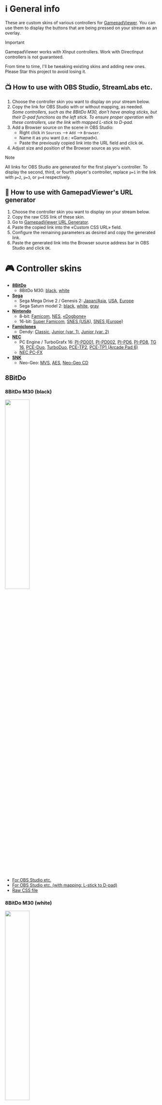 # :information_source: General info

These are custom skins of various controllers for [GamepadViewer](https://gamepadviewer.com/). You can use them to display the buttons that are being pressed on your stream as an overlay.

> [!IMPORTANT]
> GamepadViewer works with XInput controllers. Work with DirectInput controllers is not guaranteed.

From time to time, I'll be tweaking existing skins and adding new ones. Please Star this project to avoid losing it.

## :tv: How to use with OBS Studio, StreamLabs etc.

1. Choose the controller skin you want to display on your stream below.
2. Copy the link for OBS Studio with or without mapping, as needed.<br>*Some controllers, such as the 8BitDo M30, don't have analog sticks, but their D-pad functions as the left stick. To ensure proper operation with these controllers, use the link with mapped L-stick to D-pad.*
3. Add a Browser source on the scene in OBS Studio:
    - Right click in `Sources` --> `Add` --> `Browser`.
    - Name it as you want (i.e.: «Gamepad»).
    - Paste the previously copied link into the URL field and click `OK`.
4. Adjust size and position of the Browser source as you wish.
> [!NOTE]
> All links for OBS Studio are generated for the first player's controller. To display the second, third, or fourth player's controller, replace `p=1` in the link with `p=2`, `p=3`, or `p=4` respectively.

## :wrench: How to use with GamepadViewer's URL generator

1. Choose the controller skin you want to display on your stream below.
2. Copy the raw CSS link of these skin.
3. Go to [GamepadViewer URL Generator](https://gamepadviewer.com/#generate).
4. Paste the copied link into the «Custom CSS URL» field.
5. Configure the remaining parameters as desired and copy the generated link.
6. Paste the generated link into the Browser source address bar in OBS Studio and click `OK`.

# :video_game: Controller skins

- [**8BitDo**](#8bitdo)
  - 8BitDo M30: [black](#8bitdo-m30-black), [white](#8bitdo-m30-white)
- [**Sega**](#sega)
  - Sega Mega Drive 2 / Genesis 2: [Japan/Asia](#sega-mega-drive-2-japanasia), [USA](#sega-genesis-2), [Europe](#sega-mega-drive-2-europe)
  - Sega Saturn model 2: [black](#sega-saturn-model-2-black), [white](#sega-saturn-model-2-white), [gray](#sega-saturn-model-2-gray)
- [**Nintendo**](#nintendo)
  - 8-bit: [Famicom](#famicom), [NES](#nes), [«Dogbone»](#nes-dogbone)
  - 16-bit: [Super Famicom](#super-famicom), [SNES (USA)](#snes-usa), [SNES (Europe)](#snes-europe)
- [**Famiclones**](#famiclones)
  - Dendy: [Classic](#dendy-classic), [Junior (var. 1)](#dendy-junior-var-1), [Junior (var. 2)](#dendy-junior-var-2)
- [**NEC**](#nec)
  - PC Engine / TurboGrafx 16: [PI-PD001](#nec-pc-engine-pi-pd001), [PI-PD002](#nec-pc-engine-pi-pd002), [PI-PD6](#nec-pc-engine-pi-pd6), [PI-PD8](#nec-pc-engine-pi-pd8), [TG 16](#nec-turbografx-16),  [PCE-Duo](#nec-pc-engine-duo), [TurboDuo](#nec-turboduo), [PCE-TP2](#nec-pc-engine-pce-tp2), [PCE-TP1 (Arcade Pad 6)](#nec-pc-engine-pce-tp1-arcade-pad-6)
  - [NEC PC-FX](#nec-pc-fx)
- [**SNK**](snk)
  - Neo-Geo: [MVS](#neo-geo-mvs), [AES](#neo-geo-aes), [Neo-Geo CD](#neo-geo-cd)


## 8BitDo

### 8BitDo M30 (black)

<p><img src="https://raw.githubusercontent.com/frolovlife/gamepadviewer-skins/refs/heads/main/8bitdo/m30/preview-black.svg" width="40%"></p>

- [For OBS Studio etc.](https://gamepadviewer.com/?p=1&css=https://frolovlife.github.io/gamepadviewer-skins/8bitdo/m30-black.css)
- [For OBS Studio etc. (with mapping: L-stick to D-pad)](https://gamepadviewer.com/?p=1&css=https://frolovlife.github.io/gamepadviewer-skins/8bitdo/m30-black.css&map={"mapping":[{"targetType":"buttons","target":"14","disabled":false,"choiceOperand":"-","choiceType":"axes","choice":"0"},{"targetType":"buttons","target":"15","disabled":false,"choiceOperand":"%2B","choiceType":"axes","choice":"0"},{"targetType":"buttons","target":"12","disabled":false,"choiceOperand":"-","choiceType":"axes","choice":"1"},{"targetType":"buttons","target":"13","disabled":false,"choiceOperand":"%2B","choiceType":"axes","choice":"1"}]})
- [Raw CSS file](https://frolovlife.github.io/gamepadviewer-skins/8bitdo/m30-black.css)

### 8BitDo M30 (white)

<p><img src="https://raw.githubusercontent.com/frolovlife/gamepadviewer-skins/refs/heads/main/8bitdo/m30/preview-white.svg" width="40%"></p>

- [For OBS Studio etc.](https://gamepadviewer.com/?p=1&css=https://frolovlife.github.io/gamepadviewer-skins/8bitdo/m30-white.css)
- [For OBS Studio etc. (with mapping: L-stick to D-pad)](https://gamepadviewer.com/?p=1&css=https://frolovlife.github.io/gamepadviewer-skins/8bitdo/m30-white.css&map={"mapping":[{"targetType":"buttons","target":"14","disabled":false,"choiceOperand":"-","choiceType":"axes","choice":"0"},{"targetType":"buttons","target":"15","disabled":false,"choiceOperand":"%2B","choiceType":"axes","choice":"0"},{"targetType":"buttons","target":"12","disabled":false,"choiceOperand":"-","choiceType":"axes","choice":"1"},{"targetType":"buttons","target":"13","disabled":false,"choiceOperand":"%2B","choiceType":"axes","choice":"1"}]})
- [Raw CSS file](https://frolovlife.github.io/gamepadviewer-skins/8bitdo/m30-white.css)

## Sega

### Sega Mega Drive 2 (Japan/Asia)

<p><img src="https://raw.githubusercontent.com/frolovlife/gamepadviewer-skins/refs/heads/main/sega/megadrive2/preview.svg" width="40%"></p>

- [For OBS Studio etc.](https://gamepadviewer.com/?p=1&css=https://frolovlife.github.io/gamepadviewer-skins/sega/megadrive2.css)
- [For OBS Studio etc. (with mapping: L-stick to D-pad)](https://gamepadviewer.com/?p=1&css=https://frolovlife.github.io/gamepadviewer-skins/sega/megadrive2.css&map={"mapping":[{"targetType":"buttons","target":"14","disabled":false,"choiceOperand":"-","choiceType":"axes","choice":"0"},{"targetType":"buttons","target":"15","disabled":false,"choiceOperand":"%2B","choiceType":"axes","choice":"0"},{"targetType":"buttons","target":"12","disabled":false,"choiceOperand":"-","choiceType":"axes","choice":"1"},{"targetType":"buttons","target":"13","disabled":false,"choiceOperand":"%2B","choiceType":"axes","choice":"1"}]})
- [For OBS Studio etc. (with mapping: L-stick to D-pad, LT to Mode)](https://gamepadviewer.com/?p=1&css=https://frolovlife.github.io/gamepadviewer-skins/sega/megadrive2.css&map={"mapping":[{"targetType":"buttons","target":"14","disabled":false,"choiceOperand":"-","choiceType":"axes","choice":"0"},{"targetType":"buttons","target":"15","disabled":false,"choiceOperand":"%2B","choiceType":"axes","choice":"0"},{"targetType":"buttons","target":"12","disabled":false,"choiceOperand":"-","choiceType":"axes","choice":"1"},{"targetType":"buttons","target":"13","disabled":false,"choiceOperand":"%2B","choiceType":"axes","choice":"1"},{"targetType":"buttons","target":"8","disabled":false,"choiceType":"buttons","choice":"6"}]}) (for 8BitDo M30)
- [Raw CSS file](https://frolovlife.github.io/gamepadviewer-skins/sega/megadrive2.css)

### Sega Genesis 2

<p><img src="https://raw.githubusercontent.com/frolovlife/gamepadviewer-skins/refs/heads/main/sega/megadrive2/preview-usa.svg" width="40%"></p>

- [For OBS Studio etc.](https://gamepadviewer.com/?p=1&css=https://frolovlife.github.io/gamepadviewer-skins/sega/genesis2.css)
- [For OBS Studio etc. (with mapping: L-stick to D-pad)](https://gamepadviewer.com/?p=1&css=https://frolovlife.github.io/gamepadviewer-skins/sega/genesis2.css&map={"mapping":[{"targetType":"buttons","target":"14","disabled":false,"choiceOperand":"-","choiceType":"axes","choice":"0"},{"targetType":"buttons","target":"15","disabled":false,"choiceOperand":"%2B","choiceType":"axes","choice":"0"},{"targetType":"buttons","target":"12","disabled":false,"choiceOperand":"-","choiceType":"axes","choice":"1"},{"targetType":"buttons","target":"13","disabled":false,"choiceOperand":"%2B","choiceType":"axes","choice":"1"}]})
- [For OBS Studio etc. (with mapping: L-stick to D-pad, LT to Mode)](https://gamepadviewer.com/?p=1&css=https://frolovlife.github.io/gamepadviewer-skins/sega/genesis2.css&map={"mapping":[{"targetType":"buttons","target":"14","disabled":false,"choiceOperand":"-","choiceType":"axes","choice":"0"},{"targetType":"buttons","target":"15","disabled":false,"choiceOperand":"%2B","choiceType":"axes","choice":"0"},{"targetType":"buttons","target":"12","disabled":false,"choiceOperand":"-","choiceType":"axes","choice":"1"},{"targetType":"buttons","target":"13","disabled":false,"choiceOperand":"%2B","choiceType":"axes","choice":"1"},{"targetType":"buttons","target":"8","disabled":false,"choiceType":"buttons","choice":"6"}]}) (for 8BitDo M30)
- [Raw CSS file](https://frolovlife.github.io/gamepadviewer-skins/sega/genesis2.css)

### Sega Mega Drive 2 (Europe)

<p><img src="https://raw.githubusercontent.com/frolovlife/gamepadviewer-skins/refs/heads/main/sega/megadrive2/preview-eu.svg" width="40%"></p>

- [For OBS Studio etc.](https://gamepadviewer.com/?p=1&css=https://frolovlife.github.io/gamepadviewer-skins/sega/megadrive2-eu.css)
- [For OBS Studio etc. (with mapping: L-stick to D-pad)](https://gamepadviewer.com/?p=1&css=https://frolovlife.github.io/gamepadviewer-skins/sega/megadrive2-eu.css&map={"mapping":[{"targetType":"buttons","target":"14","disabled":false,"choiceOperand":"-","choiceType":"axes","choice":"0"},{"targetType":"buttons","target":"15","disabled":false,"choiceOperand":"%2B","choiceType":"axes","choice":"0"},{"targetType":"buttons","target":"12","disabled":false,"choiceOperand":"-","choiceType":"axes","choice":"1"},{"targetType":"buttons","target":"13","disabled":false,"choiceOperand":"%2B","choiceType":"axes","choice":"1"}]})
- [For OBS Studio etc. (with mapping: L-stick to D-pad, LT to Mode)](https://gamepadviewer.com/?p=1&css=https://frolovlife.github.io/gamepadviewer-skins/sega/megadrive2-eu.css&map={"mapping":[{"targetType":"buttons","target":"14","disabled":false,"choiceOperand":"-","choiceType":"axes","choice":"0"},{"targetType":"buttons","target":"15","disabled":false,"choiceOperand":"%2B","choiceType":"axes","choice":"0"},{"targetType":"buttons","target":"12","disabled":false,"choiceOperand":"-","choiceType":"axes","choice":"1"},{"targetType":"buttons","target":"13","disabled":false,"choiceOperand":"%2B","choiceType":"axes","choice":"1"},{"targetType":"buttons","target":"8","disabled":false,"choiceType":"buttons","choice":"6"}]}) (for 8BitDo M30)
- [Raw CSS file](https://frolovlife.github.io/gamepadviewer-skins/sega/megadrive2-eu.css)

### Sega Saturn model 2 (black)

<p><img src="https://raw.githubusercontent.com/frolovlife/gamepadviewer-skins/refs/heads/main/sega/saturn-m2/preview-black.svg" width="40%"></p>

- [For OBS Studio etc.](https://gamepadviewer.com/?p=1&css=https://frolovlife.github.io/gamepadviewer-skins/sega/saturn-m2-black.css)
- [For OBS Studio etc. (with mapping: L-stick to D-pad)](https://gamepadviewer.com/?p=1&css=https://frolovlife.github.io/gamepadviewer-skins/sega/saturn-m2-black.css&map={"mapping":[{"targetType":"buttons","target":"14","disabled":false,"choiceOperand":"-","choiceType":"axes","choice":"0"},{"targetType":"buttons","target":"15","disabled":false,"choiceOperand":"%2B","choiceType":"axes","choice":"0"},{"targetType":"buttons","target":"12","disabled":false,"choiceOperand":"-","choiceType":"axes","choice":"1"},{"targetType":"buttons","target":"13","disabled":false,"choiceOperand":"%2B","choiceType":"axes","choice":"1"}]})
- [Raw CSS file](https://frolovlife.github.io/gamepadviewer-skins/sega/saturn-m2-black.css)

### Sega Saturn model 2 (white)

<p><img src="https://raw.githubusercontent.com/frolovlife/gamepadviewer-skins/refs/heads/main/sega/saturn-m2/preview-white.svg" width="40%"></p>

- [For OBS Studio etc.](https://gamepadviewer.com/?p=1&css=https://frolovlife.github.io/gamepadviewer-skins/sega/saturn-m2-white.css)
- [For OBS Studio etc. (with mapping: L-stick to D-pad)](https://gamepadviewer.com/?p=1&css=https://frolovlife.github.io/gamepadviewer-skins/sega/saturn-m2-white.css&map={"mapping":[{"targetType":"buttons","target":"14","disabled":false,"choiceOperand":"-","choiceType":"axes","choice":"0"},{"targetType":"buttons","target":"15","disabled":false,"choiceOperand":"%2B","choiceType":"axes","choice":"0"},{"targetType":"buttons","target":"12","disabled":false,"choiceOperand":"-","choiceType":"axes","choice":"1"},{"targetType":"buttons","target":"13","disabled":false,"choiceOperand":"%2B","choiceType":"axes","choice":"1"}]})
- [Raw CSS file](https://frolovlife.github.io/gamepadviewer-skins/sega/saturn-m2-white.css)

### Sega Saturn model 2 (gray)

<p><img src="https://raw.githubusercontent.com/frolovlife/gamepadviewer-skins/refs/heads/main/sega/saturn-m2/preview-gray.svg" width="40%"></p>

- [For OBS Studio etc.](https://gamepadviewer.com/?p=1&css=https://frolovlife.github.io/gamepadviewer-skins/sega/saturn-m2-gray.css)
- [For OBS Studio etc. (with mapping: L-stick to D-pad)](https://gamepadviewer.com/?p=1&css=https://frolovlife.github.io/gamepadviewer-skins/sega/saturn-m2-gray.css&map={"mapping":[{"targetType":"buttons","target":"14","disabled":false,"choiceOperand":"-","choiceType":"axes","choice":"0"},{"targetType":"buttons","target":"15","disabled":false,"choiceOperand":"%2B","choiceType":"axes","choice":"0"},{"targetType":"buttons","target":"12","disabled":false,"choiceOperand":"-","choiceType":"axes","choice":"1"},{"targetType":"buttons","target":"13","disabled":false,"choiceOperand":"%2B","choiceType":"axes","choice":"1"}]})
- [Raw CSS file](https://frolovlife.github.io/gamepadviewer-skins/sega/saturn-m2-gray.css)


## Nintendo

### Famicom

<p><img src="https://raw.githubusercontent.com/frolovlife/gamepadviewer-skins/refs/heads/main/nintendo/famicom/preview-famicom.svg" width="40%">&nbsp;&nbsp;&nbsp;&nbsp;&nbsp;<img src="https://raw.githubusercontent.com/frolovlife/gamepadviewer-skins/refs/heads/main/nintendo/famicom/preview-famicom-xy.svg" width="40%"></p>

Original
- [For OBS Studio etc.](https://gamepadviewer.com/?p=1&css=https://frolovlife.github.io/gamepadviewer-skins/nintendo/famicom.css)
- [For OBS Studio etc. (with mapping: X to A, A to B)](https://gamepadviewer.com/?p=1&css=https://frolovlife.github.io/gamepadviewer-skins/nintendo/famicom.css&map={"mapping":[{"targetType":"buttons","target":"0","disabled":false,"choiceType":"buttons","choice":"2"},{"targetType":"buttons","target":"1","disabled":false,"choiceType":"buttons","choice":"0"},{"targetType":"buttons","target":"2","disabled":false,"choiceType":"buttons","choice":"3"},{"targetType":"buttons","target":"3","disabled":false,"choiceType":"buttons","choice":"1"}]})
- [For OBS Studio etc. (with mapping: L-stick to D-pad)](https://gamepadviewer.com/?p=1&css=https://frolovlife.github.io/gamepadviewer-skins/nintendo/famicom.css&map={"mapping":[{"targetType":"buttons","target":"14","disabled":false,"choiceOperand":"-","choiceType":"axes","choice":"0"},{"targetType":"buttons","target":"15","disabled":false,"choiceOperand":"%2B","choiceType":"axes","choice":"0"},{"targetType":"buttons","target":"12","disabled":false,"choiceOperand":"-","choiceType":"axes","choice":"1"},{"targetType":"buttons","target":"13","disabled":false,"choiceOperand":"%2B","choiceType":"axes","choice":"1"}]})
- [For OBS Studio etc. (with mapping: L-stick to D-pad, X to A, A to B)](https://gamepadviewer.com/?p=1&css=https://frolovlife.github.io/gamepadviewer-skins/nintendo/famicom.css&map={"mapping":[{"targetType":"buttons","target":"0","disabled":false,"choiceType":"buttons","choice":"2"},{"targetType":"buttons","target":"1","disabled":false,"choiceType":"buttons","choice":"0"},{"targetType":"buttons","target":"2","disabled":false,"choiceType":"buttons","choice":"3"},{"targetType":"buttons","target":"3","disabled":false,"choiceType":"buttons","choice":"1"},{"targetType":"buttons","target":"14","disabled":false,"choiceOperand":"-","choiceType":"axes","choice":"0"},{"targetType":"buttons","target":"15","disabled":false,"choiceOperand":"%2B","choiceType":"axes","choice":"0"},{"targetType":"buttons","target":"12","disabled":false,"choiceOperand":"-","choiceType":"axes","choice":"1"},{"targetType":"buttons","target":"13","disabled":false,"choiceOperand":"%2B","choiceType":"axes","choice":"1"}]})
- [Raw CSS file](https://frolovlife.github.io/gamepadviewer-skins/nintendo/famicom.css)

With buttons X and Y
- [For OBS Studio etc.](https://gamepadviewer.com/?p=1&css=https://frolovlife.github.io/gamepadviewer-skins/nintendo/famicom-xy.css)
- [For OBS Studio etc. (with mapping: L-stick to D-pad)](https://gamepadviewer.com/?p=1&css=https://frolovlife.github.io/gamepadviewer-skins/nintendo/famicom-xy.css&map={"mapping":[{"targetType":"buttons","target":"14","disabled":false,"choiceOperand":"-","choiceType":"axes","choice":"0"},{"targetType":"buttons","target":"15","disabled":false,"choiceOperand":"%2B","choiceType":"axes","choice":"0"},{"targetType":"buttons","target":"12","disabled":false,"choiceOperand":"-","choiceType":"axes","choice":"1"},{"targetType":"buttons","target":"13","disabled":false,"choiceOperand":"%2B","choiceType":"axes","choice":"1"}]})
- [Raw CSS file](https://frolovlife.github.io/gamepadviewer-skins/nintendo/famicom-xy.css)

### NES

<p><img src="https://raw.githubusercontent.com/frolovlife/gamepadviewer-skins/refs/heads/main/nintendo/nes/preview.svg" width="40%">&nbsp;&nbsp;&nbsp;&nbsp;&nbsp;<img src="https://raw.githubusercontent.com/frolovlife/gamepadviewer-skins/refs/heads/main/nintendo/nes/preview-xy.svg" width="40%"></p>

Original
- [For OBS Studio etc.](https://gamepadviewer.com/?p=1&css=https://frolovlife.github.io/gamepadviewer-skins/nintendo/nes.css)
- [For OBS Studio etc. (with mapping: X to A, A to B)](https://gamepadviewer.com/?p=1&css=https://frolovlife.github.io/gamepadviewer-skins/nintendo/nes.css&map={"mapping":[{"targetType":"buttons","target":"0","disabled":false,"choiceType":"buttons","choice":"2"},{"targetType":"buttons","target":"1","disabled":false,"choiceType":"buttons","choice":"0"},{"targetType":"buttons","target":"2","disabled":false,"choiceType":"buttons","choice":"3"},{"targetType":"buttons","target":"3","disabled":false,"choiceType":"buttons","choice":"1"}]})
- [For OBS Studio etc. (with mapping: L-stick to D-pad)](https://gamepadviewer.com/?p=1&css=https://frolovlife.github.io/gamepadviewer-skins/nintendo/nes.css&map={"mapping":[{"targetType":"buttons","target":"14","disabled":false,"choiceOperand":"-","choiceType":"axes","choice":"0"},{"targetType":"buttons","target":"15","disabled":false,"choiceOperand":"%2B","choiceType":"axes","choice":"0"},{"targetType":"buttons","target":"12","disabled":false,"choiceOperand":"-","choiceType":"axes","choice":"1"},{"targetType":"buttons","target":"13","disabled":false,"choiceOperand":"%2B","choiceType":"axes","choice":"1"}]})
- [For OBS Studio etc. (with mapping: L-stick to D-pad, X to A, A to B)](https://gamepadviewer.com/?p=1&css=https://frolovlife.github.io/gamepadviewer-skins/nintendo/nes.css&map={"mapping":[{"targetType":"buttons","target":"0","disabled":false,"choiceType":"buttons","choice":"2"},{"targetType":"buttons","target":"1","disabled":false,"choiceType":"buttons","choice":"0"},{"targetType":"buttons","target":"2","disabled":false,"choiceType":"buttons","choice":"3"},{"targetType":"buttons","target":"3","disabled":false,"choiceType":"buttons","choice":"1"},{"targetType":"buttons","target":"14","disabled":false,"choiceOperand":"-","choiceType":"axes","choice":"0"},{"targetType":"buttons","target":"15","disabled":false,"choiceOperand":"%2B","choiceType":"axes","choice":"0"},{"targetType":"buttons","target":"12","disabled":false,"choiceOperand":"-","choiceType":"axes","choice":"1"},{"targetType":"buttons","target":"13","disabled":false,"choiceOperand":"%2B","choiceType":"axes","choice":"1"}]})
- [Raw CSS file](https://frolovlife.github.io/gamepadviewer-skins/nintendo/nes.css)

With buttons X and Y
- [For OBS Studio etc.](https://gamepadviewer.com/?p=1&css=https://frolovlife.github.io/gamepadviewer-skins/nintendo/nes-xy.css)
- [For OBS Studio etc. (with mapping: L-stick to D-pad)](https://gamepadviewer.com/?p=1&css=https://frolovlife.github.io/gamepadviewer-skins/nintendo/nes-xy.css&map={"mapping":[{"targetType":"buttons","target":"14","disabled":false,"choiceOperand":"-","choiceType":"axes","choice":"0"},{"targetType":"buttons","target":"15","disabled":false,"choiceOperand":"%2B","choiceType":"axes","choice":"0"},{"targetType":"buttons","target":"12","disabled":false,"choiceOperand":"-","choiceType":"axes","choice":"1"},{"targetType":"buttons","target":"13","disabled":false,"choiceOperand":"%2B","choiceType":"axes","choice":"1"}]})
- [Raw CSS file](https://frolovlife.github.io/gamepadviewer-skins/nintendo/nes-xy.css)

### NES «Dogbone»

<p><img src="https://raw.githubusercontent.com/frolovlife/gamepadviewer-skins/refs/heads/main/nintendo/dogbone/preview.svg" width="40%"></p>

- [For OBS Studio etc.](https://gamepadviewer.com/?p=1&css=https://frolovlife.github.io/gamepadviewer-skins/nintendo/dogbone.css)
- [For OBS Studio etc. (with mapping: X to A, A to B)](https://gamepadviewer.com/?p=1&css=https://frolovlife.github.io/gamepadviewer-skins/nintendo/dogbone.css&map={"mapping":[{"targetType":"buttons","target":"0","disabled":false,"choiceType":"buttons","choice":"2"},{"targetType":"buttons","target":"1","disabled":false,"choiceType":"buttons","choice":"0"},{"targetType":"buttons","target":"2","disabled":false,"choiceType":"buttons","choice":"3"},{"targetType":"buttons","target":"3","disabled":false,"choiceType":"buttons","choice":"1"}]})
- [For OBS Studio etc. (with mapping: L-stick to D-pad)](https://gamepadviewer.com/?p=1&css=https://frolovlife.github.io/gamepadviewer-skins/nintendo/dogbone.css&map={"mapping":[{"targetType":"buttons","target":"14","disabled":false,"choiceOperand":"-","choiceType":"axes","choice":"0"},{"targetType":"buttons","target":"15","disabled":false,"choiceOperand":"%2B","choiceType":"axes","choice":"0"},{"targetType":"buttons","target":"12","disabled":false,"choiceOperand":"-","choiceType":"axes","choice":"1"},{"targetType":"buttons","target":"13","disabled":false,"choiceOperand":"%2B","choiceType":"axes","choice":"1"}]})
- [For OBS Studio etc. (with mapping: L-stick to D-pad, X to A, A to B)](https://gamepadviewer.com/?p=1&css=https://frolovlife.github.io/gamepadviewer-skins/nintendo/dogbone.css&map={"mapping":[{"targetType":"buttons","target":"0","disabled":false,"choiceType":"buttons","choice":"2"},{"targetType":"buttons","target":"1","disabled":false,"choiceType":"buttons","choice":"0"},{"targetType":"buttons","target":"2","disabled":false,"choiceType":"buttons","choice":"3"},{"targetType":"buttons","target":"3","disabled":false,"choiceType":"buttons","choice":"1"},{"targetType":"buttons","target":"14","disabled":false,"choiceOperand":"-","choiceType":"axes","choice":"0"},{"targetType":"buttons","target":"15","disabled":false,"choiceOperand":"%2B","choiceType":"axes","choice":"0"},{"targetType":"buttons","target":"12","disabled":false,"choiceOperand":"-","choiceType":"axes","choice":"1"},{"targetType":"buttons","target":"13","disabled":false,"choiceOperand":"%2B","choiceType":"axes","choice":"1"}]})
- [Raw CSS file](https://frolovlife.github.io/gamepadviewer-skins/nintendo/dogbone.css)

### Super Famicom

<p><img src="https://raw.githubusercontent.com/frolovlife/gamepadviewer-skins/refs/heads/main/nintendo/snes/preview-sfc.svg" width="40%"></p>

- [For OBS Studio etc.](https://gamepadviewer.com/?p=1&css=https://frolovlife.github.io/gamepadviewer-skins/nintendo/sfc.css)
- [For OBS Studio etc. (with mapping: L-stick to D-pad)](https://gamepadviewer.com/?p=1&css=https://frolovlife.github.io/gamepadviewer-skins/nintendo/sfc.css&map={"mapping":[{"targetType":"buttons","target":"14","disabled":false,"choiceOperand":"-","choiceType":"axes","choice":"0"},{"targetType":"buttons","target":"15","disabled":false,"choiceOperand":"%2B","choiceType":"axes","choice":"0"},{"targetType":"buttons","target":"12","disabled":false,"choiceOperand":"-","choiceType":"axes","choice":"1"},{"targetType":"buttons","target":"13","disabled":false,"choiceOperand":"%2B","choiceType":"axes","choice":"1"}]})
- [For OBS Studio etc. (with mapping: L-stick to D-pad, LT to RB)](https://gamepadviewer.com/?p=1&css=https://frolovlife.github.io/gamepadviewer-skins/nintendo/sfc.css&map={"mapping":[{"targetType":"buttons","target":"5","disabled":false,"choiceType":"buttons","choice":"6"},{"targetType":"buttons","target":"14","disabled":false,"choiceOperand":"-","choiceType":"axes","choice":"0"},{"targetType":"buttons","target":"15","disabled":false,"choiceOperand":"%2B","choiceType":"axes","choice":"0"},{"targetType":"buttons","target":"12","disabled":false,"choiceOperand":"-","choiceType":"axes","choice":"1"},{"targetType":"buttons","target":"13","disabled":false,"choiceOperand":"%2B","choiceType":"axes","choice":"1"}]}) (for 8BitDo M30)
- [Raw CSS file](https://frolovlife.github.io/gamepadviewer-skins/nintendo/sfc.css)

### SNES (USA)

<p><img src="https://raw.githubusercontent.com/frolovlife/gamepadviewer-skins/refs/heads/main/nintendo/snes/preview-snes.svg" width="40%"></p>

- [For OBS Studio etc.](https://gamepadviewer.com/?p=1&css=https://frolovlife.github.io/gamepadviewer-skins/nintendo/snes.css)
- [For OBS Studio etc. (with mapping: L-stick to D-pad)](https://gamepadviewer.com/?p=1&css=https://frolovlife.github.io/gamepadviewer-skins/nintendo/snes.css&map={"mapping":[{"targetType":"buttons","target":"14","disabled":false,"choiceOperand":"-","choiceType":"axes","choice":"0"},{"targetType":"buttons","target":"15","disabled":false,"choiceOperand":"%2B","choiceType":"axes","choice":"0"},{"targetType":"buttons","target":"12","disabled":false,"choiceOperand":"-","choiceType":"axes","choice":"1"},{"targetType":"buttons","target":"13","disabled":false,"choiceOperand":"%2B","choiceType":"axes","choice":"1"}]})
- [For OBS Studio etc. (with mapping: L-stick to D-pad, LT to RB)](https://gamepadviewer.com/?p=1&css=https://frolovlife.github.io/gamepadviewer-skins/nintendo/snes.css&map={"mapping":[{"targetType":"buttons","target":"5","disabled":false,"choiceType":"buttons","choice":"6"},{"targetType":"buttons","target":"14","disabled":false,"choiceOperand":"-","choiceType":"axes","choice":"0"},{"targetType":"buttons","target":"15","disabled":false,"choiceOperand":"%2B","choiceType":"axes","choice":"0"},{"targetType":"buttons","target":"12","disabled":false,"choiceOperand":"-","choiceType":"axes","choice":"1"},{"targetType":"buttons","target":"13","disabled":false,"choiceOperand":"%2B","choiceType":"axes","choice":"1"}]}) (for 8BitDo M30)
- [Raw CSS file](https://frolovlife.github.io/gamepadviewer-skins/nintendo/snes.css)

### SNES (Europe)

<p><img src="https://raw.githubusercontent.com/frolovlife/gamepadviewer-skins/refs/heads/main/nintendo/snes/preview-snes-eu.svg" width="40%"></p>

- [For OBS Studio etc.](https://gamepadviewer.com/?p=1&css=https://frolovlife.github.io/gamepadviewer-skins/nintendo/snes-eu.css)
- [For OBS Studio etc. (with mapping: L-stick to D-pad)](https://gamepadviewer.com/?p=1&css=https://frolovlife.github.io/gamepadviewer-skins/nintendo/snes-eu.css&map={"mapping":[{"targetType":"buttons","target":"14","disabled":false,"choiceOperand":"-","choiceType":"axes","choice":"0"},{"targetType":"buttons","target":"15","disabled":false,"choiceOperand":"%2B","choiceType":"axes","choice":"0"},{"targetType":"buttons","target":"12","disabled":false,"choiceOperand":"-","choiceType":"axes","choice":"1"},{"targetType":"buttons","target":"13","disabled":false,"choiceOperand":"%2B","choiceType":"axes","choice":"1"}]})
- [For OBS Studio etc. (with mapping: L-stick to D-pad, LT to RB)](https://gamepadviewer.com/?p=1&css=https://frolovlife.github.io/gamepadviewer-skins/nintendo/snes-eu.css&map={"mapping":[{"targetType":"buttons","target":"5","disabled":false,"choiceType":"buttons","choice":"6"},{"targetType":"buttons","target":"14","disabled":false,"choiceOperand":"-","choiceType":"axes","choice":"0"},{"targetType":"buttons","target":"15","disabled":false,"choiceOperand":"%2B","choiceType":"axes","choice":"0"},{"targetType":"buttons","target":"12","disabled":false,"choiceOperand":"-","choiceType":"axes","choice":"1"},{"targetType":"buttons","target":"13","disabled":false,"choiceOperand":"%2B","choiceType":"axes","choice":"1"}]}) (for 8BitDo M30)
- [Raw CSS file](https://frolovlife.github.io/gamepadviewer-skins/nintendo/snes-eu.css)


## Famiclones

### Dendy Classic

<p><img src="https://raw.githubusercontent.com/frolovlife/gamepadviewer-skins/refs/heads/main/famiclones/dendy-classic/preview.svg" width="40%"></p>

- [For OBS Studio etc.](https://gamepadviewer.com/?p=1&css=https://frolovlife.github.io/gamepadviewer-skins/famiclones/dendy-classic.css)
- [For OBS Studio etc. (with mapping: L-stick to D-pad)](https://gamepadviewer.com/?p=1&css=https://frolovlife.github.io/gamepadviewer-skins/famiclones/dendy-classic.css&map={"mapping":[{"targetType":"buttons","target":"14","disabled":false,"choiceOperand":"-","choiceType":"axes","choice":"0"},{"targetType":"buttons","target":"15","disabled":false,"choiceOperand":"%2B","choiceType":"axes","choice":"0"},{"targetType":"buttons","target":"12","disabled":false,"choiceOperand":"-","choiceType":"axes","choice":"1"},{"targetType":"buttons","target":"13","disabled":false,"choiceOperand":"%2B","choiceType":"axes","choice":"1"}]})
- [Raw CSS file](https://frolovlife.github.io/gamepadviewer-skins/famiclones/dendy-classic.css)

### Dendy Junior (var. 1)

<p><img src="https://raw.githubusercontent.com/frolovlife/gamepadviewer-skins/refs/heads/main/famiclones/dendy-junior/preview-v1.svg" width="40%"></p>

- [For OBS Studio etc.](https://gamepadviewer.com/?p=1&css=https://frolovlife.github.io/gamepadviewer-skins/famiclones/dendy-junior-v1.css)
- [For OBS Studio etc. (with mapping: L-stick to D-pad)](https://gamepadviewer.com/?p=1&css=https://frolovlife.github.io/gamepadviewer-skins/famiclones/dendy-junior-v1.css&map={"mapping":[{"targetType":"buttons","target":"14","disabled":false,"choiceOperand":"-","choiceType":"axes","choice":"0"},{"targetType":"buttons","target":"15","disabled":false,"choiceOperand":"%2B","choiceType":"axes","choice":"0"},{"targetType":"buttons","target":"12","disabled":false,"choiceOperand":"-","choiceType":"axes","choice":"1"},{"targetType":"buttons","target":"13","disabled":false,"choiceOperand":"%2B","choiceType":"axes","choice":"1"}]})
- [Raw CSS file](https://frolovlife.github.io/gamepadviewer-skins/famiclones/dendy-junior-v1.css)

### Dendy Junior (var. 2)

<p><img src="https://raw.githubusercontent.com/frolovlife/gamepadviewer-skins/refs/heads/main/famiclones/dendy-junior/preview-v2.svg" width="40%"></p>

- [For OBS Studio etc.](https://gamepadviewer.com/?p=1&css=https://frolovlife.github.io/gamepadviewer-skins/famiclones/dendy-junior-v2.css)
- [For OBS Studio etc. (with mapping: L-stick to D-pad)](https://gamepadviewer.com/?p=1&css=https://frolovlife.github.io/gamepadviewer-skins/famiclones/dendy-junior-v2.css&map={"mapping":[{"targetType":"buttons","target":"14","disabled":false,"choiceOperand":"-","choiceType":"axes","choice":"0"},{"targetType":"buttons","target":"15","disabled":false,"choiceOperand":"%2B","choiceType":"axes","choice":"0"},{"targetType":"buttons","target":"12","disabled":false,"choiceOperand":"-","choiceType":"axes","choice":"1"},{"targetType":"buttons","target":"13","disabled":false,"choiceOperand":"%2B","choiceType":"axes","choice":"1"}]})
- [Raw CSS file](https://frolovlife.github.io/gamepadviewer-skins/famiclones/dendy-junior-v2.css)


## NEC

### NEC PC Engine PI-PD001

<p><img src="https://raw.githubusercontent.com/frolovlife/gamepadviewer-skins/refs/heads/main/nec/pc-engine/preview-pd001.svg" width="40%">&nbsp;&nbsp;&nbsp;&nbsp;&nbsp;<img src="https://raw.githubusercontent.com/frolovlife/gamepadviewer-skins/refs/heads/main/nec/pc-engine/preview-pd001-xy.svg" width="40%"></p>

Original
- [For OBS Studio etc.](https://gamepadviewer.com/?p=1&css=https://frolovlife.github.io/gamepadviewer-skins/nec/pd001.css)
- [For OBS Studio etc. (with mapping: X to A, A to B)](https://gamepadviewer.com/?p=1&css=https://frolovlife.github.io/gamepadviewer-skins/nec/pd001.css&map={"mapping":[{"targetType":"buttons","target":"0","disabled":false,"choiceType":"buttons","choice":"2"},{"targetType":"buttons","target":"1","disabled":false,"choiceType":"buttons","choice":"0"},{"targetType":"buttons","target":"2","disabled":false,"choiceType":"buttons","choice":"3"},{"targetType":"buttons","target":"3","disabled":false,"choiceType":"buttons","choice":"1"}]})
- [For OBS Studio etc. (with mapping: L-stick to D-pad)](https://gamepadviewer.com/?p=1&css=https://frolovlife.github.io/gamepadviewer-skins/nec/pd001.css&map={"mapping":[{"targetType":"buttons","target":"14","disabled":false,"choiceOperand":"-","choiceType":"axes","choice":"0"},{"targetType":"buttons","target":"15","disabled":false,"choiceOperand":"%2B","choiceType":"axes","choice":"0"},{"targetType":"buttons","target":"12","disabled":false,"choiceOperand":"-","choiceType":"axes","choice":"1"},{"targetType":"buttons","target":"13","disabled":false,"choiceOperand":"%2B","choiceType":"axes","choice":"1"}]})
- [For OBS Studio etc. (with mapping: L-stick to D-pad, X to A, A to B)](https://gamepadviewer.com/?p=1&css=https://frolovlife.github.io/gamepadviewer-skins/nec/pd001.css&map={"mapping":[{"targetType":"buttons","target":"0","disabled":false,"choiceType":"buttons","choice":"2"},{"targetType":"buttons","target":"1","disabled":false,"choiceType":"buttons","choice":"0"},{"targetType":"buttons","target":"2","disabled":false,"choiceType":"buttons","choice":"3"},{"targetType":"buttons","target":"3","disabled":false,"choiceType":"buttons","choice":"1"},{"targetType":"buttons","target":"14","disabled":false,"choiceOperand":"-","choiceType":"axes","choice":"0"},{"targetType":"buttons","target":"15","disabled":false,"choiceOperand":"%2B","choiceType":"axes","choice":"0"},{"targetType":"buttons","target":"12","disabled":false,"choiceOperand":"-","choiceType":"axes","choice":"1"},{"targetType":"buttons","target":"13","disabled":false,"choiceOperand":"%2B","choiceType":"axes","choice":"1"}]})
- [Raw CSS file](https://frolovlife.github.io/gamepadviewer-skins/nec/pd001.css)

With buttons X and Y
- [For OBS Studio etc.](https://gamepadviewer.com/?p=1&css=https://frolovlife.github.io/gamepadviewer-skins/nec/pd001-xy.css)
- [For OBS Studio etc. (with mapping: L-stick to D-pad)](https://gamepadviewer.com/?p=1&css=https://frolovlife.github.io/gamepadviewer-skins/nec/pd001-xy.css&map={"mapping":[{"targetType":"buttons","target":"14","disabled":false,"choiceOperand":"-","choiceType":"axes","choice":"0"},{"targetType":"buttons","target":"15","disabled":false,"choiceOperand":"%2B","choiceType":"axes","choice":"0"},{"targetType":"buttons","target":"12","disabled":false,"choiceOperand":"-","choiceType":"axes","choice":"1"},{"targetType":"buttons","target":"13","disabled":false,"choiceOperand":"%2B","choiceType":"axes","choice":"1"}]})
- [Raw CSS file](https://frolovlife.github.io/gamepadviewer-skins/nec/pd001-xy.css)

### NEC PC Engine PI-PD002

<p><img src="https://raw.githubusercontent.com/frolovlife/gamepadviewer-skins/refs/heads/main/nec/pc-engine/preview-pd002.svg" width="40%">&nbsp;&nbsp;&nbsp;&nbsp;&nbsp;<img src="https://raw.githubusercontent.com/frolovlife/gamepadviewer-skins/refs/heads/main/nec/pc-engine/preview-pd002-xy.svg" width="40%"></p>

Original
- [For OBS Studio etc.](https://gamepadviewer.com/?p=1&css=https://frolovlife.github.io/gamepadviewer-skins/nec/pd002.css)
- [For OBS Studio etc. (with mapping: X to A, A to B)](https://gamepadviewer.com/?p=1&css=https://frolovlife.github.io/gamepadviewer-skins/nec/pd002.css&map={"mapping":[{"targetType":"buttons","target":"0","disabled":false,"choiceType":"buttons","choice":"2"},{"targetType":"buttons","target":"1","disabled":false,"choiceType":"buttons","choice":"0"},{"targetType":"buttons","target":"2","disabled":false,"choiceType":"buttons","choice":"3"},{"targetType":"buttons","target":"3","disabled":false,"choiceType":"buttons","choice":"1"}]})
- [For OBS Studio etc. (with mapping: L-stick to D-pad)](https://gamepadviewer.com/?p=1&css=https://frolovlife.github.io/gamepadviewer-skins/nec/pd002.css&map={"mapping":[{"targetType":"buttons","target":"14","disabled":false,"choiceOperand":"-","choiceType":"axes","choice":"0"},{"targetType":"buttons","target":"15","disabled":false,"choiceOperand":"%2B","choiceType":"axes","choice":"0"},{"targetType":"buttons","target":"12","disabled":false,"choiceOperand":"-","choiceType":"axes","choice":"1"},{"targetType":"buttons","target":"13","disabled":false,"choiceOperand":"%2B","choiceType":"axes","choice":"1"}]})
- [For OBS Studio etc. (with mapping: L-stick to D-pad, X to A, A to B)](https://gamepadviewer.com/?p=1&css=https://frolovlife.github.io/gamepadviewer-skins/nec/pd002.css&map={"mapping":[{"targetType":"buttons","target":"0","disabled":false,"choiceType":"buttons","choice":"2"},{"targetType":"buttons","target":"1","disabled":false,"choiceType":"buttons","choice":"0"},{"targetType":"buttons","target":"2","disabled":false,"choiceType":"buttons","choice":"3"},{"targetType":"buttons","target":"3","disabled":false,"choiceType":"buttons","choice":"1"},{"targetType":"buttons","target":"14","disabled":false,"choiceOperand":"-","choiceType":"axes","choice":"0"},{"targetType":"buttons","target":"15","disabled":false,"choiceOperand":"%2B","choiceType":"axes","choice":"0"},{"targetType":"buttons","target":"12","disabled":false,"choiceOperand":"-","choiceType":"axes","choice":"1"},{"targetType":"buttons","target":"13","disabled":false,"choiceOperand":"%2B","choiceType":"axes","choice":"1"}]})
- [Raw CSS file](https://frolovlife.github.io/gamepadviewer-skins/nec/pd002.css)

With buttons X and Y
- [For OBS Studio etc.](https://gamepadviewer.com/?p=1&css=https://frolovlife.github.io/gamepadviewer-skins/nec/pd002-xy.css)
- [For OBS Studio etc. (with mapping: L-stick to D-pad)](https://gamepadviewer.com/?p=1&css=https://frolovlife.github.io/gamepadviewer-skins/nec/pd002-xy.css&map={"mapping":[{"targetType":"buttons","target":"14","disabled":false,"choiceOperand":"-","choiceType":"axes","choice":"0"},{"targetType":"buttons","target":"15","disabled":false,"choiceOperand":"%2B","choiceType":"axes","choice":"0"},{"targetType":"buttons","target":"12","disabled":false,"choiceOperand":"-","choiceType":"axes","choice":"1"},{"targetType":"buttons","target":"13","disabled":false,"choiceOperand":"%2B","choiceType":"axes","choice":"1"}]})
- [Raw CSS file](https://frolovlife.github.io/gamepadviewer-skins/nec/pd002-xy.css)

### NEC PC Engine PI-PD6

<p><img src="https://raw.githubusercontent.com/frolovlife/gamepadviewer-skins/refs/heads/main/nec/pc-engine/preview-pd6.svg" width="40%">&nbsp;&nbsp;&nbsp;&nbsp;&nbsp;<img src="https://raw.githubusercontent.com/frolovlife/gamepadviewer-skins/refs/heads/main/nec/pc-engine/preview-pd6-xy.svg" width="40%"></p>

Original
- [For OBS Studio etc.](https://gamepadviewer.com/?p=1&css=https://frolovlife.github.io/gamepadviewer-skins/nec/pd6.css)
- [For OBS Studio etc. (with mapping: X to A, A to B)](https://gamepadviewer.com/?p=1&css=https://frolovlife.github.io/gamepadviewer-skins/nec/pd6.css&map={"mapping":[{"targetType":"buttons","target":"0","disabled":false,"choiceType":"buttons","choice":"2"},{"targetType":"buttons","target":"1","disabled":false,"choiceType":"buttons","choice":"0"},{"targetType":"buttons","target":"2","disabled":false,"choiceType":"buttons","choice":"3"},{"targetType":"buttons","target":"3","disabled":false,"choiceType":"buttons","choice":"1"}]})
- [For OBS Studio etc. (with mapping: L-stick to D-pad)](https://gamepadviewer.com/?p=1&css=https://frolovlife.github.io/gamepadviewer-skins/nec/pd6.css&map={"mapping":[{"targetType":"buttons","target":"14","disabled":false,"choiceOperand":"-","choiceType":"axes","choice":"0"},{"targetType":"buttons","target":"15","disabled":false,"choiceOperand":"%2B","choiceType":"axes","choice":"0"},{"targetType":"buttons","target":"12","disabled":false,"choiceOperand":"-","choiceType":"axes","choice":"1"},{"targetType":"buttons","target":"13","disabled":false,"choiceOperand":"%2B","choiceType":"axes","choice":"1"}]})
- [For OBS Studio etc. (with mapping: L-stick to D-pad, X to A, A to B)](https://gamepadviewer.com/?p=1&css=https://frolovlife.github.io/gamepadviewer-skins/nec/pd6.css&map={"mapping":[{"targetType":"buttons","target":"0","disabled":false,"choiceType":"buttons","choice":"2"},{"targetType":"buttons","target":"1","disabled":false,"choiceType":"buttons","choice":"0"},{"targetType":"buttons","target":"2","disabled":false,"choiceType":"buttons","choice":"3"},{"targetType":"buttons","target":"3","disabled":false,"choiceType":"buttons","choice":"1"},{"targetType":"buttons","target":"14","disabled":false,"choiceOperand":"-","choiceType":"axes","choice":"0"},{"targetType":"buttons","target":"15","disabled":false,"choiceOperand":"%2B","choiceType":"axes","choice":"0"},{"targetType":"buttons","target":"12","disabled":false,"choiceOperand":"-","choiceType":"axes","choice":"1"},{"targetType":"buttons","target":"13","disabled":false,"choiceOperand":"%2B","choiceType":"axes","choice":"1"}]})
- [Raw CSS file](https://frolovlife.github.io/gamepadviewer-skins/nec/pd6.css)

With buttons X and Y
- [For OBS Studio etc.](https://gamepadviewer.com/?p=1&css=https://frolovlife.github.io/gamepadviewer-skins/nec/pd6-xy.css)
- [For OBS Studio etc. (with mapping: L-stick to D-pad)](https://gamepadviewer.com/?p=1&css=https://frolovlife.github.io/gamepadviewer-skins/nec/pd6-xy.css&map={"mapping":[{"targetType":"buttons","target":"14","disabled":false,"choiceOperand":"-","choiceType":"axes","choice":"0"},{"targetType":"buttons","target":"15","disabled":false,"choiceOperand":"%2B","choiceType":"axes","choice":"0"},{"targetType":"buttons","target":"12","disabled":false,"choiceOperand":"-","choiceType":"axes","choice":"1"},{"targetType":"buttons","target":"13","disabled":false,"choiceOperand":"%2B","choiceType":"axes","choice":"1"}]})
- [Raw CSS file](https://frolovlife.github.io/gamepadviewer-skins/nec/pd6-xy.css)

### NEC PC Engine PI-PD8

<p><img src="https://raw.githubusercontent.com/frolovlife/gamepadviewer-skins/refs/heads/main/nec/pc-engine/preview-pd8.svg" width="40%">&nbsp;&nbsp;&nbsp;&nbsp;&nbsp;<img src="https://raw.githubusercontent.com/frolovlife/gamepadviewer-skins/refs/heads/main/nec/pc-engine/preview-pd8-xy.svg" width="40%"></p>

Original
- [For OBS Studio etc.](https://gamepadviewer.com/?p=1&css=https://frolovlife.github.io/gamepadviewer-skins/nec/pd8.css)
- [For OBS Studio etc. (with mapping: X to A, A to B)](https://gamepadviewer.com/?p=1&css=https://frolovlife.github.io/gamepadviewer-skins/nec/pd8.css&map={"mapping":[{"targetType":"buttons","target":"0","disabled":false,"choiceType":"buttons","choice":"2"},{"targetType":"buttons","target":"1","disabled":false,"choiceType":"buttons","choice":"0"},{"targetType":"buttons","target":"2","disabled":false,"choiceType":"buttons","choice":"3"},{"targetType":"buttons","target":"3","disabled":false,"choiceType":"buttons","choice":"1"}]})
- [For OBS Studio etc. (with mapping: L-stick to D-pad)](https://gamepadviewer.com/?p=1&css=https://frolovlife.github.io/gamepadviewer-skins/nec/pd8.css&map={"mapping":[{"targetType":"buttons","target":"14","disabled":false,"choiceOperand":"-","choiceType":"axes","choice":"0"},{"targetType":"buttons","target":"15","disabled":false,"choiceOperand":"%2B","choiceType":"axes","choice":"0"},{"targetType":"buttons","target":"12","disabled":false,"choiceOperand":"-","choiceType":"axes","choice":"1"},{"targetType":"buttons","target":"13","disabled":false,"choiceOperand":"%2B","choiceType":"axes","choice":"1"}]})
- [For OBS Studio etc. (with mapping: L-stick to D-pad, X to A, A to B)](https://gamepadviewer.com/?p=1&css=https://frolovlife.github.io/gamepadviewer-skins/nec/pd8.css&map={"mapping":[{"targetType":"buttons","target":"0","disabled":false,"choiceType":"buttons","choice":"2"},{"targetType":"buttons","target":"1","disabled":false,"choiceType":"buttons","choice":"0"},{"targetType":"buttons","target":"2","disabled":false,"choiceType":"buttons","choice":"3"},{"targetType":"buttons","target":"3","disabled":false,"choiceType":"buttons","choice":"1"},{"targetType":"buttons","target":"14","disabled":false,"choiceOperand":"-","choiceType":"axes","choice":"0"},{"targetType":"buttons","target":"15","disabled":false,"choiceOperand":"%2B","choiceType":"axes","choice":"0"},{"targetType":"buttons","target":"12","disabled":false,"choiceOperand":"-","choiceType":"axes","choice":"1"},{"targetType":"buttons","target":"13","disabled":false,"choiceOperand":"%2B","choiceType":"axes","choice":"1"}]})
- [Raw CSS file](https://frolovlife.github.io/gamepadviewer-skins/nec/pd8.css)

With buttons X and Y
- [For OBS Studio etc.](https://gamepadviewer.com/?p=1&css=https://frolovlife.github.io/gamepadviewer-skins/nec/pd8-xy.css)
- [For OBS Studio etc. (with mapping: L-stick to D-pad)](https://gamepadviewer.com/?p=1&css=https://frolovlife.github.io/gamepadviewer-skins/nec/pd8-xy.css&map={"mapping":[{"targetType":"buttons","target":"14","disabled":false,"choiceOperand":"-","choiceType":"axes","choice":"0"},{"targetType":"buttons","target":"15","disabled":false,"choiceOperand":"%2B","choiceType":"axes","choice":"0"},{"targetType":"buttons","target":"12","disabled":false,"choiceOperand":"-","choiceType":"axes","choice":"1"},{"targetType":"buttons","target":"13","disabled":false,"choiceOperand":"%2B","choiceType":"axes","choice":"1"}]})
- [Raw CSS file](https://frolovlife.github.io/gamepadviewer-skins/nec/pd8-xy.css)

### NEC TurboGrafx 16

<p><img src="https://raw.githubusercontent.com/frolovlife/gamepadviewer-skins/refs/heads/main/nec/pc-engine/preview-tg16.svg" width="40%">&nbsp;&nbsp;&nbsp;&nbsp;&nbsp;<img src="https://raw.githubusercontent.com/frolovlife/gamepadviewer-skins/refs/heads/main/nec/pc-engine/preview-tg16-xy.svg" width="40%"></p>

Original
- [For OBS Studio etc.](https://gamepadviewer.com/?p=1&css=https://frolovlife.github.io/gamepadviewer-skins/nec/tg16.css)
- [For OBS Studio etc. (with mapping: X to A, A to B)](https://gamepadviewer.com/?p=1&css=https://frolovlife.github.io/gamepadviewer-skins/nec/tg16.css&map={"mapping":[{"targetType":"buttons","target":"0","disabled":false,"choiceType":"buttons","choice":"2"},{"targetType":"buttons","target":"1","disabled":false,"choiceType":"buttons","choice":"0"},{"targetType":"buttons","target":"2","disabled":false,"choiceType":"buttons","choice":"3"},{"targetType":"buttons","target":"3","disabled":false,"choiceType":"buttons","choice":"1"}]})
- [For OBS Studio etc. (with mapping: L-stick to D-pad)](https://gamepadviewer.com/?p=1&css=https://frolovlife.github.io/gamepadviewer-skins/nec/tg16.css&map={"mapping":[{"targetType":"buttons","target":"14","disabled":false,"choiceOperand":"-","choiceType":"axes","choice":"0"},{"targetType":"buttons","target":"15","disabled":false,"choiceOperand":"%2B","choiceType":"axes","choice":"0"},{"targetType":"buttons","target":"12","disabled":false,"choiceOperand":"-","choiceType":"axes","choice":"1"},{"targetType":"buttons","target":"13","disabled":false,"choiceOperand":"%2B","choiceType":"axes","choice":"1"}]})
- [For OBS Studio etc. (with mapping: L-stick to D-pad, X to A, A to B)](https://gamepadviewer.com/?p=1&css=https://frolovlife.github.io/gamepadviewer-skins/nec/tg16.css&map={"mapping":[{"targetType":"buttons","target":"0","disabled":false,"choiceType":"buttons","choice":"2"},{"targetType":"buttons","target":"1","disabled":false,"choiceType":"buttons","choice":"0"},{"targetType":"buttons","target":"2","disabled":false,"choiceType":"buttons","choice":"3"},{"targetType":"buttons","target":"3","disabled":false,"choiceType":"buttons","choice":"1"},{"targetType":"buttons","target":"14","disabled":false,"choiceOperand":"-","choiceType":"axes","choice":"0"},{"targetType":"buttons","target":"15","disabled":false,"choiceOperand":"%2B","choiceType":"axes","choice":"0"},{"targetType":"buttons","target":"12","disabled":false,"choiceOperand":"-","choiceType":"axes","choice":"1"},{"targetType":"buttons","target":"13","disabled":false,"choiceOperand":"%2B","choiceType":"axes","choice":"1"}]})
- [Raw CSS file](https://frolovlife.github.io/gamepadviewer-skins/nec/tg16.css)

With buttons X and Y
- [For OBS Studio etc.](https://gamepadviewer.com/?p=1&css=https://frolovlife.github.io/gamepadviewer-skins/nec/tg16-xy.css)
- [For OBS Studio etc. (with mapping: L-stick to D-pad)](https://gamepadviewer.com/?p=1&css=https://frolovlife.github.io/gamepadviewer-skins/nec/tg16-xy.css&map={"mapping":[{"targetType":"buttons","target":"14","disabled":false,"choiceOperand":"-","choiceType":"axes","choice":"0"},{"targetType":"buttons","target":"15","disabled":false,"choiceOperand":"%2B","choiceType":"axes","choice":"0"},{"targetType":"buttons","target":"12","disabled":false,"choiceOperand":"-","choiceType":"axes","choice":"1"},{"targetType":"buttons","target":"13","disabled":false,"choiceOperand":"%2B","choiceType":"axes","choice":"1"}]})
- [Raw CSS file](https://frolovlife.github.io/gamepadviewer-skins/nec/tg16-xy.css)

### NEC PC Engine Duo

<p><img src="https://raw.githubusercontent.com/frolovlife/gamepadviewer-skins/refs/heads/main/nec/pc-engine/preview-pce-duo.svg" width="40%">&nbsp;&nbsp;&nbsp;&nbsp;&nbsp;<img src="https://raw.githubusercontent.com/frolovlife/gamepadviewer-skins/refs/heads/main/nec/pc-engine/preview-pce-duo-xy.svg" width="40%"></p>

Original
- [For OBS Studio etc.](https://gamepadviewer.com/?p=1&css=https://frolovlife.github.io/gamepadviewer-skins/nec/pce-duo.css)
- [For OBS Studio etc. (with mapping: X to A, A to B)](https://gamepadviewer.com/?p=1&css=https://frolovlife.github.io/gamepadviewer-skins/nec/pce-duo.css&map={"mapping":[{"targetType":"buttons","target":"0","disabled":false,"choiceType":"buttons","choice":"2"},{"targetType":"buttons","target":"1","disabled":false,"choiceType":"buttons","choice":"0"},{"targetType":"buttons","target":"2","disabled":false,"choiceType":"buttons","choice":"3"},{"targetType":"buttons","target":"3","disabled":false,"choiceType":"buttons","choice":"1"}]})
- [For OBS Studio etc. (with mapping: L-stick to D-pad)](https://gamepadviewer.com/?p=1&css=https://frolovlife.github.io/gamepadviewer-skins/nec/pce-duo.css&map={"mapping":[{"targetType":"buttons","target":"14","disabled":false,"choiceOperand":"-","choiceType":"axes","choice":"0"},{"targetType":"buttons","target":"15","disabled":false,"choiceOperand":"%2B","choiceType":"axes","choice":"0"},{"targetType":"buttons","target":"12","disabled":false,"choiceOperand":"-","choiceType":"axes","choice":"1"},{"targetType":"buttons","target":"13","disabled":false,"choiceOperand":"%2B","choiceType":"axes","choice":"1"}]})
- [For OBS Studio etc. (with mapping: L-stick to D-pad, X to A, A to B)](https://gamepadviewer.com/?p=1&css=https://frolovlife.github.io/gamepadviewer-skins/nec/pce-duo.css&map={"mapping":[{"targetType":"buttons","target":"0","disabled":false,"choiceType":"buttons","choice":"2"},{"targetType":"buttons","target":"1","disabled":false,"choiceType":"buttons","choice":"0"},{"targetType":"buttons","target":"2","disabled":false,"choiceType":"buttons","choice":"3"},{"targetType":"buttons","target":"3","disabled":false,"choiceType":"buttons","choice":"1"},{"targetType":"buttons","target":"14","disabled":false,"choiceOperand":"-","choiceType":"axes","choice":"0"},{"targetType":"buttons","target":"15","disabled":false,"choiceOperand":"%2B","choiceType":"axes","choice":"0"},{"targetType":"buttons","target":"12","disabled":false,"choiceOperand":"-","choiceType":"axes","choice":"1"},{"targetType":"buttons","target":"13","disabled":false,"choiceOperand":"%2B","choiceType":"axes","choice":"1"}]})
- [Raw CSS file](https://frolovlife.github.io/gamepadviewer-skins/nec/pce-duo.css)

With buttons X and Y
- [For OBS Studio etc.](https://gamepadviewer.com/?p=1&css=https://frolovlife.github.io/gamepadviewer-skins/nec/pce-duo-xy.css)
- [For OBS Studio etc. (with mapping: L-stick to D-pad)](https://gamepadviewer.com/?p=1&css=https://frolovlife.github.io/gamepadviewer-skins/nec/pce-duo-xy.css&map={"mapping":[{"targetType":"buttons","target":"14","disabled":false,"choiceOperand":"-","choiceType":"axes","choice":"0"},{"targetType":"buttons","target":"15","disabled":false,"choiceOperand":"%2B","choiceType":"axes","choice":"0"},{"targetType":"buttons","target":"12","disabled":false,"choiceOperand":"-","choiceType":"axes","choice":"1"},{"targetType":"buttons","target":"13","disabled":false,"choiceOperand":"%2B","choiceType":"axes","choice":"1"}]})
- [Raw CSS file](https://frolovlife.github.io/gamepadviewer-skins/nec/pce-duo-xy.css)

### NEC TurboDuo

<p><img src="https://raw.githubusercontent.com/frolovlife/gamepadviewer-skins/refs/heads/main/nec/pc-engine/preview-td.svg" width="40%">&nbsp;&nbsp;&nbsp;&nbsp;&nbsp;<img src="https://raw.githubusercontent.com/frolovlife/gamepadviewer-skins/refs/heads/main/nec/pc-engine/preview-td-xy.svg" width="40%"></p>

Original
- [For OBS Studio etc.](https://gamepadviewer.com/?p=1&css=https://frolovlife.github.io/gamepadviewer-skins/nec/td.css)
- [For OBS Studio etc. (with mapping: X to A, A to B)](https://gamepadviewer.com/?p=1&css=https://frolovlife.github.io/gamepadviewer-skins/nec/td.css&map={"mapping":[{"targetType":"buttons","target":"0","disabled":false,"choiceType":"buttons","choice":"2"},{"targetType":"buttons","target":"1","disabled":false,"choiceType":"buttons","choice":"0"},{"targetType":"buttons","target":"2","disabled":false,"choiceType":"buttons","choice":"3"},{"targetType":"buttons","target":"3","disabled":false,"choiceType":"buttons","choice":"1"}]})
- [For OBS Studio etc. (with mapping: L-stick to D-pad)](https://gamepadviewer.com/?p=1&css=https://frolovlife.github.io/gamepadviewer-skins/nec/td.css&map={"mapping":[{"targetType":"buttons","target":"14","disabled":false,"choiceOperand":"-","choiceType":"axes","choice":"0"},{"targetType":"buttons","target":"15","disabled":false,"choiceOperand":"%2B","choiceType":"axes","choice":"0"},{"targetType":"buttons","target":"12","disabled":false,"choiceOperand":"-","choiceType":"axes","choice":"1"},{"targetType":"buttons","target":"13","disabled":false,"choiceOperand":"%2B","choiceType":"axes","choice":"1"}]})
- [For OBS Studio etc. (with mapping: L-stick to D-pad, X to A, A to B)](https://gamepadviewer.com/?p=1&css=https://frolovlife.github.io/gamepadviewer-skins/nec/td.css&map={"mapping":[{"targetType":"buttons","target":"0","disabled":false,"choiceType":"buttons","choice":"2"},{"targetType":"buttons","target":"1","disabled":false,"choiceType":"buttons","choice":"0"},{"targetType":"buttons","target":"2","disabled":false,"choiceType":"buttons","choice":"3"},{"targetType":"buttons","target":"3","disabled":false,"choiceType":"buttons","choice":"1"},{"targetType":"buttons","target":"14","disabled":false,"choiceOperand":"-","choiceType":"axes","choice":"0"},{"targetType":"buttons","target":"15","disabled":false,"choiceOperand":"%2B","choiceType":"axes","choice":"0"},{"targetType":"buttons","target":"12","disabled":false,"choiceOperand":"-","choiceType":"axes","choice":"1"},{"targetType":"buttons","target":"13","disabled":false,"choiceOperand":"%2B","choiceType":"axes","choice":"1"}]})
- [Raw CSS file](https://frolovlife.github.io/gamepadviewer-skins/nec/td.css)

With buttons X and Y
- [For OBS Studio etc.](https://gamepadviewer.com/?p=1&css=https://frolovlife.github.io/gamepadviewer-skins/nec/td-xy.css)
- [For OBS Studio etc. (with mapping: L-stick to D-pad)](https://gamepadviewer.com/?p=1&css=https://frolovlife.github.io/gamepadviewer-skins/nec/td-xy.css&map={"mapping":[{"targetType":"buttons","target":"14","disabled":false,"choiceOperand":"-","choiceType":"axes","choice":"0"},{"targetType":"buttons","target":"15","disabled":false,"choiceOperand":"%2B","choiceType":"axes","choice":"0"},{"targetType":"buttons","target":"12","disabled":false,"choiceOperand":"-","choiceType":"axes","choice":"1"},{"targetType":"buttons","target":"13","disabled":false,"choiceOperand":"%2B","choiceType":"axes","choice":"1"}]})
- [Raw CSS file](https://frolovlife.github.io/gamepadviewer-skins/nec/td-xy.css)

### NEC PC Engine PCE-TP2

<p><img src="https://raw.githubusercontent.com/frolovlife/gamepadviewer-skins/refs/heads/main/nec/pc-engine/preview-duo-r.svg" width="40%">&nbsp;&nbsp;&nbsp;&nbsp;&nbsp;<img src="https://raw.githubusercontent.com/frolovlife/gamepadviewer-skins/refs/heads/main/nec/pc-engine/preview-duo-r-xy.svg" width="40%"></p>

Original
- [For OBS Studio etc.](https://gamepadviewer.com/?p=1&css=https://frolovlife.github.io/gamepadviewer-skins/nec/duo-r.css)
- [For OBS Studio etc. (with mapping: X to A, A to B)](https://gamepadviewer.com/?p=1&css=https://frolovlife.github.io/gamepadviewer-skins/nec/duo-r.css&map={"mapping":[{"targetType":"buttons","target":"0","disabled":false,"choiceType":"buttons","choice":"2"},{"targetType":"buttons","target":"1","disabled":false,"choiceType":"buttons","choice":"0"},{"targetType":"buttons","target":"2","disabled":false,"choiceType":"buttons","choice":"3"},{"targetType":"buttons","target":"3","disabled":false,"choiceType":"buttons","choice":"1"}]})
- [For OBS Studio etc. (with mapping: L-stick to D-pad)](https://gamepadviewer.com/?p=1&css=https://frolovlife.github.io/gamepadviewer-skins/nec/duo-r.css&map={"mapping":[{"targetType":"buttons","target":"14","disabled":false,"choiceOperand":"-","choiceType":"axes","choice":"0"},{"targetType":"buttons","target":"15","disabled":false,"choiceOperand":"%2B","choiceType":"axes","choice":"0"},{"targetType":"buttons","target":"12","disabled":false,"choiceOperand":"-","choiceType":"axes","choice":"1"},{"targetType":"buttons","target":"13","disabled":false,"choiceOperand":"%2B","choiceType":"axes","choice":"1"}]})
- [For OBS Studio etc. (with mapping: L-stick to D-pad, X to A, A to B)](https://gamepadviewer.com/?p=1&css=https://frolovlife.github.io/gamepadviewer-skins/nec/duo-r.css&map={"mapping":[{"targetType":"buttons","target":"0","disabled":false,"choiceType":"buttons","choice":"2"},{"targetType":"buttons","target":"1","disabled":false,"choiceType":"buttons","choice":"0"},{"targetType":"buttons","target":"2","disabled":false,"choiceType":"buttons","choice":"3"},{"targetType":"buttons","target":"3","disabled":false,"choiceType":"buttons","choice":"1"},{"targetType":"buttons","target":"14","disabled":false,"choiceOperand":"-","choiceType":"axes","choice":"0"},{"targetType":"buttons","target":"15","disabled":false,"choiceOperand":"%2B","choiceType":"axes","choice":"0"},{"targetType":"buttons","target":"12","disabled":false,"choiceOperand":"-","choiceType":"axes","choice":"1"},{"targetType":"buttons","target":"13","disabled":false,"choiceOperand":"%2B","choiceType":"axes","choice":"1"}]})
- [Raw CSS file](https://frolovlife.github.io/gamepadviewer-skins/nec/duo-r.css)

With buttons X and Y
- [For OBS Studio etc.](https://gamepadviewer.com/?p=1&css=https://frolovlife.github.io/gamepadviewer-skins/nec/duo-r-xy.css)
- [For OBS Studio etc. (with mapping: L-stick to D-pad)](https://gamepadviewer.com/?p=1&css=https://frolovlife.github.io/gamepadviewer-skins/nec/duo-r-xy.css&map={"mapping":[{"targetType":"buttons","target":"14","disabled":false,"choiceOperand":"-","choiceType":"axes","choice":"0"},{"targetType":"buttons","target":"15","disabled":false,"choiceOperand":"%2B","choiceType":"axes","choice":"0"},{"targetType":"buttons","target":"12","disabled":false,"choiceOperand":"-","choiceType":"axes","choice":"1"},{"targetType":"buttons","target":"13","disabled":false,"choiceOperand":"%2B","choiceType":"axes","choice":"1"}]})
- [Raw CSS file](https://frolovlife.github.io/gamepadviewer-skins/nec/duo-r-xy.css)

### NEC PC Engine PCE-TP1 (Arcade Pad 6)

<p><img src="https://raw.githubusercontent.com/frolovlife/gamepadviewer-skins/refs/heads/main/nec/pce-tp1/preview.svg" width="40%"></p>

- [For OBS Studio etc.](https://gamepadviewer.com/?p=1&css=https://frolovlife.github.io/gamepadviewer-skins/nec/pce-tp1.css)
- [For OBS Studio etc. (with mapping: L-stick to D-pad)](https://gamepadviewer.com/?p=1&css=https://frolovlife.github.io/gamepadviewer-skins/nec/pce-tp1.css&map={"mapping":[{"targetType":"buttons","target":"14","disabled":false,"choiceOperand":"-","choiceType":"axes","choice":"0"},{"targetType":"buttons","target":"15","disabled":false,"choiceOperand":"%2B","choiceType":"axes","choice":"0"},{"targetType":"buttons","target":"12","disabled":false,"choiceOperand":"-","choiceType":"axes","choice":"1"},{"targetType":"buttons","target":"13","disabled":false,"choiceOperand":"%2B","choiceType":"axes","choice":"1"}]})
- [Raw CSS file](https://frolovlife.github.io/gamepadviewer-skins/nec/pce-tp1.css)

### NEC PC-FX

<p><img src="https://raw.githubusercontent.com/frolovlife/gamepadviewer-skins/refs/heads/main/nec/pc-fx/preview-pcfx.svg" width="40%"></p>

- [For OBS Studio etc.](https://gamepadviewer.com/?p=1&css=https://frolovlife.github.io/gamepadviewer-skins/nec/pc-fx.css)
- [For OBS Studio etc. (with mapping: L-stick to D-pad)](https://gamepadviewer.com/?p=1&css=https://frolovlife.github.io/gamepadviewer-skins/nec/pc-fx.css&map={"mapping":[{"targetType":"buttons","target":"14","disabled":false,"choiceOperand":"-","choiceType":"axes","choice":"0"},{"targetType":"buttons","target":"15","disabled":false,"choiceOperand":"%2B","choiceType":"axes","choice":"0"},{"targetType":"buttons","target":"12","disabled":false,"choiceOperand":"-","choiceType":"axes","choice":"1"},{"targetType":"buttons","target":"13","disabled":false,"choiceOperand":"%2B","choiceType":"axes","choice":"1"}]})
- [Raw CSS file](https://frolovlife.github.io/gamepadviewer-skins/nec/pc-fx.css)


## SNK

### Neo-Geo MVS

<p><img src="https://raw.githubusercontent.com/frolovlife/gamepadviewer-skins/refs/heads/main/snk/mvs/preview.svg" width="40%"></p>

- [For OBS Studio etc.](https://gamepadviewer.com/?p=1&css=https://frolovlife.github.io/gamepadviewer-skins/snk/mvs.css)
- [For OBS Studio etc. (with mapping: L-stick to D-pad)](https://gamepadviewer.com/?p=1&css=https://frolovlife.github.io/gamepadviewer-skins/snk/mvs.css&map={"mapping":[{"targetType":"buttons","target":"14","disabled":false,"choiceOperand":"-","choiceType":"axes","choice":"0"},{"targetType":"buttons","target":"15","disabled":false,"choiceOperand":"%2B","choiceType":"axes","choice":"0"},{"targetType":"buttons","target":"12","disabled":false,"choiceOperand":"-","choiceType":"axes","choice":"1"},{"targetType":"buttons","target":"13","disabled":false,"choiceOperand":"%2B","choiceType":"axes","choice":"1"}]})
- [Raw CSS file](https://frolovlife.github.io/gamepadviewer-skins/snk/mvs.css)

### Neo-Geo AES

<p><img src="https://raw.githubusercontent.com/frolovlife/gamepadviewer-skins/refs/heads/main/snk/aes/preview.svg" width="40%"></p>

- [For OBS Studio etc.](https://gamepadviewer.com/?p=1&css=https://frolovlife.github.io/gamepadviewer-skins/snk/aes.css)
- [For OBS Studio etc. (with mapping: L-stick to D-pad)](https://gamepadviewer.com/?p=1&css=https://frolovlife.github.io/gamepadviewer-skins/snk/aes.css&map={"mapping":[{"targetType":"buttons","target":"14","disabled":false,"choiceOperand":"-","choiceType":"axes","choice":"0"},{"targetType":"buttons","target":"15","disabled":false,"choiceOperand":"%2B","choiceType":"axes","choice":"0"},{"targetType":"buttons","target":"12","disabled":false,"choiceOperand":"-","choiceType":"axes","choice":"1"},{"targetType":"buttons","target":"13","disabled":false,"choiceOperand":"%2B","choiceType":"axes","choice":"1"}]})
- [Raw CSS file](https://frolovlife.github.io/gamepadviewer-skins/snk/aes.css)

### Neo-Geo CD

<p><img src="https://raw.githubusercontent.com/frolovlife/gamepadviewer-skins/refs/heads/main/snk/neogeo-cd/preview-v1.svg" width="40%"></p>

- [For OBS Studio etc.](https://gamepadviewer.com/?p=1&css=https://frolovlife.github.io/gamepadviewer-skins/snk/neogeo-cd-v1.css)
- [For OBS Studio etc. (with mapping: L-stick to D-pad)](https://gamepadviewer.com/?p=1&css=https://frolovlife.github.io/gamepadviewer-skins/snk/neogeo-cd-v1.css&map={"mapping":[{"targetType":"buttons","target":"14","disabled":false,"choiceOperand":"-","choiceType":"axes","choice":"0"},{"targetType":"buttons","target":"15","disabled":false,"choiceOperand":"%2B","choiceType":"axes","choice":"0"},{"targetType":"buttons","target":"12","disabled":false,"choiceOperand":"-","choiceType":"axes","choice":"1"},{"targetType":"buttons","target":"13","disabled":false,"choiceOperand":"%2B","choiceType":"axes","choice":"1"}]})
- [Raw CSS file](https://frolovlife.github.io/gamepadviewer-skins/snk/neogeo-cd-v1.css)
